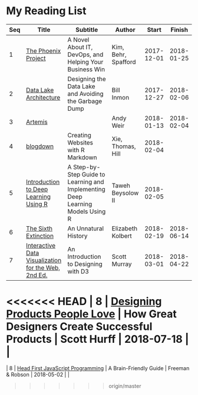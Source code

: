 # My Reading List

| Seq | Title                                                                                             | Subtitle                                                                       | Author              | Start      | Finish     |
| --- | ------------------------------------------------------------------------------------------------- | ------------------------------------------------------------------------------ | ------------------- | ---------- | ---------- |
| 1   | [The Phoenix Project](http://itrevolution.com/book/the-phoenix-project/)                          | A Novel About IT, DevOps, and Helping Your Business Win                        | Kim, Behr, Spafford | 2017-12-01 | 2018-01-25 |
| 2   | [Data Lake Architecture](https://technicspub.com/bidw/)                                           | Designing the Data Lake and Avoiding the Garbage Dump                          | Bill Inmon          | 2017-12-27 | 2018-02-06 |
| 3   | [Artemis](http://www.andyweirauthor.com/books/artemis-hc)                                         |                                                                                | Andy Weir           | 2018-01-13 | 2018-02-04 |
| 4   | [blogdown](https://bookdown.org/yihui/blogdown/)                                                  | Creating Websites with R Markdown                                              | Xie, Thomas, Hill   | 2018-02-04 |            |
| 5   | [Introduction to Deep Learning Using R](https://github.com/Apress/intro-to-deep-learning-using-r) | A Step-by-Step Guide to Learning and Implementing Deep Learning Models Using R | Taweh Beysolow II   | 2018-02-05 |            |
| 6   | [The Sixth Extinction](https://www.amazon.com/Sixth-Extinction-Unnatural-History/dp/0805092994)   | An Unnatural History                                                           | Elizabeth Kolbert   | 2018-02-19 | 2018-06-14 |
| 7   | [Interactive Data Visualization for the Web, 2nd Ed.](http://alignedleft.com/work/d3-book-2e)     | An Introduction to Designing with D3                                           | Scott Murray        | 2018-03-01 | 2018-04-22 |
<<<<<<< HEAD
| 8   | [Designing Products People Love](http://scotthurff.com/dppl/)                                     | How Great Designers Create Successful Products                                 | Scott Hurff         | 2018-07-18 |            |
=======
| 8   | [Head First JavaScript Programming](http://wickedlysmart.com/hfjs/)                               | A Brain-Friendly Guide                                                       | Freeman & Robson    | 2018-05-02 |            |
>>>>>>> origin/master
